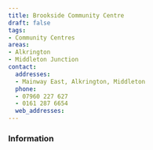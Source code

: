 ```yaml
---
title: Brookside Community Centre
draft: false
tags:
- Community Centres
areas:
- Alkrington
- Middleton Junction
contact:
  addresses:
  - Mainway East, Alkrington, Middleton
  phone:
  - 07960 227 627
  - 0161 287 6654
  web_addresses:
---
```


### Information
